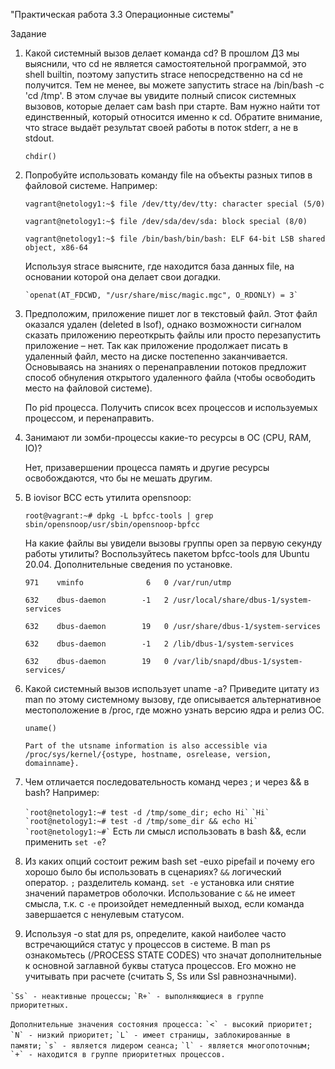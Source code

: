    "Практическая работа 3.3 Операционные системы"

   Задание
1. Какой системный вызов делает команда cd?
   В прошлом ДЗ мы выяснили, что cd не является самостоятельной программой, это shell builtin, поэтому запустить strace непосредственно на cd не получится. Тем не менее, вы можете запустить
   strace на /bin/bash -c 'cd /tmp'. В этом случае вы увидите полный список системных вызовов, которые делает сам bash при старте.
   Вам нужно найти тот единственный, который относится именно к cd. Обратите внимание, что strace выдаёт результат своей работы в поток stderr, а не в stdout.

    `chdir()`

2. Попробуйте использовать команду file на объекты разных типов в файловой системе. Например:

    ``` vagrant@netology1:~$ file /dev/tty/dev/tty: character special (5/0) ```

    ``` vagrant@netology1:~$ file /dev/sda/dev/sda: block special (8/0) ```
 
    ``` vagrant@netology1:~$ file /bin/bash/bin/bash: ELF 64-bit LSB shared object, x86-64 ```

   Используя strace выясните, где находится база данных file, на основании которой она делает свои догадки.

       `openat(AT_FDCWD, "/usr/share/misc/magic.mgc", O_RDONLY) = 3`

3. Предположим, приложение пишет лог в текстовый файл. Этот файл оказался удален (deleted в lsof), однако возможности сигналом сказать приложению переоткрыть файлы или просто перезапустить приложение – нет. Так как приложение продолжает писать в удаленный файл, место на диске постепенно заканчивается. Основываясь на знаниях о перенаправлении потоков предложит способ обнуления открытого удаленного файла (чтобы освободить место на файловой системе).
 
   По pid процесса. Получить список всех процессов и используемых процессом, и перенаправить. 

4. Занимают ли зомби-процессы какие-то ресурсы в ОС (CPU, RAM, IO)?
 
   Нет, призавершении процесса память и другие ресурсы освобождаются, что бы не мешать другим.

5. В iovisor BCC есть утилита opensnoop:

    `root@vagrant:~# dpkg -L bpfcc-tools | grep sbin/opensnoop/usr/sbin/opensnoop-bpfcc`

   На какие файлы вы увидели вызовы группы open за первую секунду работы утилиты? Воспользуйтесь пакетом bpfcc-tools для Ubuntu 20.04. Дополнительные сведения по установке.

   ``` 971    vminfo              6   0 /var/run/utmp ```

   ``` 632    dbus-daemon        -1   2 /usr/local/share/dbus-1/system-services ```

   ``` 632    dbus-daemon        19   0 /usr/share/dbus-1/system-services ```

   ``` 632    dbus-daemon        -1   2 /lib/dbus-1/system-services ```

   ``` 632    dbus-daemon        19   0 /var/lib/snapd/dbus-1/system-services/ ```

6. Какой системный вызов использует uname -a? Приведите цитату из man по этому системному вызову, где описывается альтернативное местоположение в /proc, где можно узнать версию ядра и 
   релиз ОС.

    `uname()`

    `Part of the utsname information is also accessible via /proc/sys/kernel/{ostype, hostname, osrelease, version, domainname}.`

7. Чем отличается последовательность команд через ; и через && в bash? Например:

    ``` `root@netology1:~# test -d /tmp/some_dir; echo Hi` ```
    ``` `Hi` ```
    ``` `root@netology1:~# test -d /tmp/some_dir && echo Hi` ```
    ``` `root@netology1:~#` ```
   Есть ли смысл использовать в bash &&, если применить `set -e`?

8. Из каких опций состоит режим bash set -euxo pipefail и почему его хорошо было бы использовать в сценариях?
   `&&` логический оператор. 
   `;` разделитель команд.
   `set -e` установка или снятие значений параметров оболочки. Использование с `&&` не имеет смысла, т.к. с `-e` произойдет немедленный выход, если команда завершается с ненулевым
   статусом.
 
9. Используя -o stat для ps, определите, какой наиболее часто встречающийся статус у процессов в системе. 
   В man ps ознакомьтесь (/PROCESS STATE CODES) что значат дополнительные к основной заглавной буквы статуса процессов. 
   Его можно не учитывать при расчете (считать S, Ss или Ssl равнозначными).

  ``` `Ss` - неактивные процессы; ```
  ``` `R+` - выполняющиеся в группе приоритетных. ```

  ``` Дополнительные значения состояния процесса: ```
  ``` `<` - высокий приоритет; ```
  ``` `N` - низкий приоритет; ```
  ``` `L` - имеет страницы, заблокированные в памяти; ```
  ``` `s` - является лидером сеанса; ```
  ``` `l` - является многопоточным; ```
  ``` `+` - находится в группе приоритетных процессов. ```

